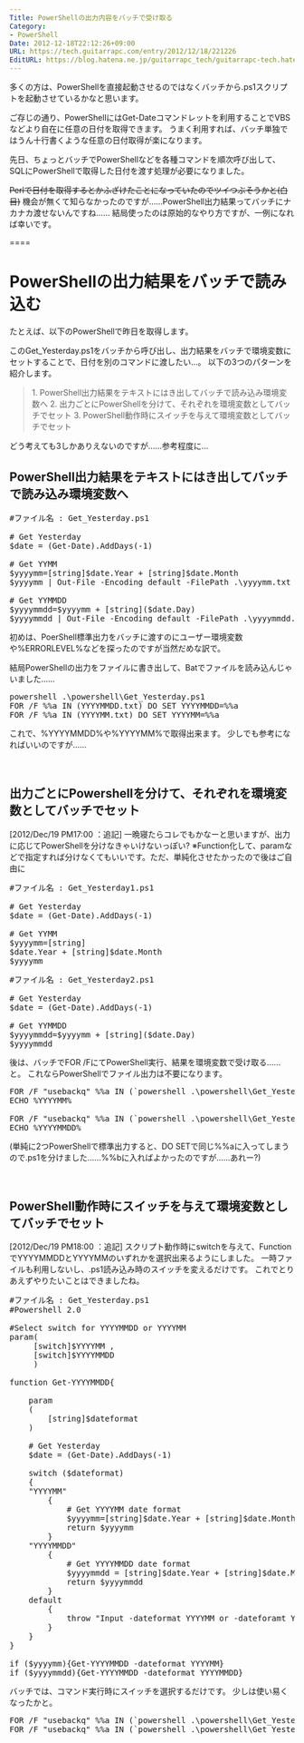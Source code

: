 ```yaml
---
Title: PowerShellの出力内容をバッチで受け取る
Category:
- PowerShell
Date: 2012-12-18T22:12:26+09:00
URL: https://tech.guitarrapc.com/entry/2012/12/18/221226
EditURL: https://blog.hatena.ne.jp/guitarrapc_tech/guitarrapc-tech.hatenablog.com/atom/entry/11696248318757676045
---
```


多くの方は、PowerShellを直接起動させるのではなくバッチから.ps1スクリプトを起動させているかなと思います。

ご存じの通り、PowerShellにはGet-Dateコマンドレットを利用することでVBSなどより自在に任意の日付を取得できます。
うまく利用すれば、バッチ単独ではうん十行書くような任意の日付取得が楽になります。

先日、ちょっとバッチでPowerShellなどを各種コマンドを順次呼び出して、SQLにPowerShellで取得した日付を渡す処理が必要になりました。

<del>Perlで日付を取得するとかふざけたことになっていたのでツイつぶそうかと(白目)</del>
機会が無くて知らなかったのですが……PowerShell出力結果ってバッチにナカナカ渡せないんですね……
結局使ったのは原始的なやり方ですが、一例になれば幸いです。

====


<h1>PowerShellの出力結果をバッチで読み込む</h1>
たとえば、以下のPowerShellで昨日を取得します。

このGet_Yesterday.ps1をバッチから呼び出し、出力結果をバッチで環境変数にセットすることで、日付を別のコマンドに渡したい…。
以下の3つのパターンを紹介します。


<blockquote>1. PowerShell出力結果をテキストにはき出してバッチで読み込み環境変数へ
2. 出力ごとにPowerShellを分けて、それぞれを環境変数としてバッチでセット
3. PowerShell動作時にスイッチを与えて環境変数としてバッチでセット</blockquote>

どう考えても3しかありえないのですが……参考程度に…

<h2>PowerShell出力結果をテキストにはき出してバッチで読み込み環境変数へ</h2>

<pre class="brush: powershell">
#ファイル名 : Get_Yesterday.ps1

# Get Yesterday
$date = (Get-Date).AddDays(-1)

# Get YYMM
$yyyymm=[string]$date.Year + [string]$date.Month
$yyyymm | Out-File -Encoding default -FilePath .\yyyymm.txt

# Get YYMMDD
$yyyymmdd=$yyyymm + [string]($date.Day)
$yyyymmdd | Out-File -Encoding default -FilePath .\yyyymmdd.txt
</pre>

初めは、PoerShell標準出力をバッチに渡すのにユーザー環境変数や%ERRORLEVEL%などを探ったのですが当然だめな訳で。

結局PowerShellの出力をファイルに書き出して、Batでファイルを読み込んじゃいました……

<pre class="brush: powershell">
powershell .\powershell\Get_Yesterday.ps1
FOR /F %%a IN (YYYYMMDD.txt) DO SET YYYYMMDD=%%a
FOR /F %%a IN (YYYYMM.txt) DO SET YYYYMM=%%a
</pre>

これで、%YYYYMMDD%や%YYYYMM%で取得出来ます。 少しでも参考になればいいのですが……


&nbsp;

<h2>出力ごとにPowershellを分けて、それぞれを環境変数としてバッチでセット</h2>

[2012/Dec/19 PM17:00 ：追記]
一晩寝たらコレでもかなーと思いますが、出力に応じてPowerShellを分けなきゃいけないっぽい?
※Function化して、paramなどで指定すれば分けなくてもいいです。ただ、単純化させたかったので後はご自由に

<pre class="brush: powershell">
#ファイル名 : Get_Yesterday1.ps1

# Get Yesterday
$date = (Get-Date).AddDays(-1)

# Get YYMM
$yyyymm=[string]
$date.Year + [string]$date.Month
$yyyymm
</pre>

<pre class="brush: powershell">
#ファイル名 : Get_Yesterday2.ps1

# Get Yesterday 
$date = (Get-Date).AddDays(-1)

# Get YYMMDD
$yyyymmdd=$yyyymm + [string]($date.Day)
$yyyymmdd
</pre>

後は、バッチでFOR /FにてPowerShell実行、結果を環境変数で受け取る……と。
これならPowerShellでファイル出力は不要になります。
<pre class="brush: powershell">
FOR /F &quot;usebackq&quot; %%a IN (`powershell .\powershell\Get_Yesterday1.ps1`) DO SET YYYYMM=%%a
ECHO %YYYYMM%

FOR /F &quot;usebackq&quot; %%a IN (`powershell .\powershell\Get_Yesterday2.ps1`) DO SET YYYYMMDD=%%a
ECHO %YYYYMMDD%
</pre>
(単純に2つPowerShellで標準出力すると、DO SETで同じ%%aに入ってしまうので.ps1を分けました……%%bに入ればよかったのですが……あれー?)


&nbsp;

<h2>PowerShell動作時にスイッチを与えて環境変数としてバッチでセット</h2>
[2012/Dec/19 PM18:00 ：追記]
スクリプト動作時にswitchを与えて、FunctionでYYYYMMDDとYYYYMMのいずれかを選択出来るようにしました。
一時ファイルも利用しないし、.ps1読み込み時のスイッチを変えるだけです。
これでとりあえずやりたいことはできましたね。

<pre class="brush: powershell">
#ファイル名 : Get_Yesterday.ps1
#Powershell 2.0

#Select switch for YYYYMMDD or YYYYMM
param(
     [switch]$YYYYMM ,
     [switch]$YYYYMMDD
     )

function Get-YYYYMMDD{

    param
    ( 
        [string]$dateformat
    )

    # Get Yesterday
    $date = (Get-Date).AddDays(-1)

    switch ($dateformat)
    {
    &quot;YYYYMM&quot; 
        {
            # Get YYYYMM date format
            $yyyymm=[string]$date.Year + [string]$date.Month
            return $yyyymm
        }
    &quot;YYYYMMDD&quot;
        {
            # Get YYYYMMDD date format
            $yyyymmdd = [string]$date.Year + [string]$date.Month + [string]($date.Day)
            return $yyyymmdd
        }
    default
        {
            throw &quot;Input -dateformat YYYYMM or -dateforamt YYYYMMDD&quot;
        }
    }
}

if ($yyyymm){Get-YYYYMMDD -dateformat YYYYMM}
if ($yyyymmdd){Get-YYYYMMDD -dateformat YYYYMMDD}
</pre>

バッチでは、コマンド実行時にスイッチを選択するだけです。
少しは使い易くなったかと。

<pre class="brush: powershell">
FOR /F &quot;usebackq&quot; %%a IN (`powershell .\powershell\Get_Yesterday.ps1 -YYYYMMDD`) DO @SET YYYYMMDD=%%a
FOR /F &quot;usebackq&quot; %%a IN (`powershell .\powershell\Get_Yesterday.ps1 -YYYYMM`) DO @SET YYYYMM=%%a
</pre>
